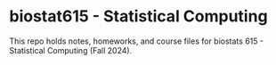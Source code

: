 # biostat615 - Statistical Computing

This repo holds notes, homeworks, and course files for biostats 615 - Statistical Computing (Fall 2024). 
